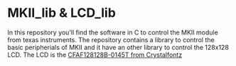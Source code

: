 # MKII_lib & LCD_lib
In this repository you'll find the software in C to control the MKII module from texas instruments. The repository contains a library to control the basic peripherials of MKII and it have an other library to control the 128x128 LCD. The LCD is the [CFAF128128B-0145T from Crystalfontz](https://www.crystalfontz.com/product/cfaf128128b10145t-128x128-graphic-tft-spi)
